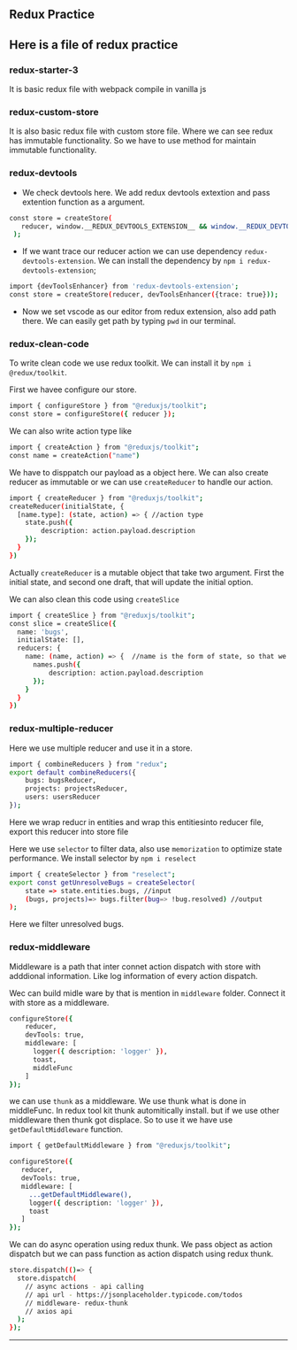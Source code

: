 ## Redux Practice 

## Here is a file of redux practice

### redux-starter-3

It is basic redux file with webpack compile in vanilla js

### redux-custom-store

It is also basic redux file with custom store file. Where we can see redux has immutable functionality. So we have to use method for maintain immutable functionality.

### redux-devtools

- We check devtools here. We add redux devtools extextion and pass extention function as a argument.

```bash
const store = createStore(
   reducer, window.__REDUX_DEVTOOLS_EXTENSION__ && window.__REDUX_DEVTOOLS_EXTENSION__()
 );
```

- If we want trace our reducer action we can use dependency `redux-devtools-extension`.
We can install the dependency by `npm i redux-devtools-extension`;

```bash
import {devToolsEnhancer} from 'redux-devtools-extension';
const store = createStore(reducer, devToolsEnhancer({trace: true}));
```

- Now we set vscode as our editor from redux extension, also add path there. We can easily get path by typing `pwd` in our terminal.

### redux-clean-code

To write clean code we use redux toolkit. We can install it by `npm i @redux/toolkit`.

First we havee configure our store.

```bash
import { configureStore } from "@reduxjs/toolkit";
const store = configureStore({ reducer });
```

We can also write action type like 

```bash
import { createAction } from "@reduxjs/toolkit";
const name = createAction("name")
```

We have to disppatch our payload as a object here.
We can also create reducer as immutable or we  can use `createReducer` to handle our action. 

```bash
import { createReducer } from "@reduxjs/toolkit";
createReducer(initialState, {
  [name.type]: (state, action) => { //action type
    state.push({
        description: action.payload.description
    });
  }
})
```

Actually `createReducer` is a mutable object that take two argument. First the initial state, and second one draft, that will update the initial option. 

We can also clean this code using `createSlice`

```bash
import { createSlice } from "@reduxjs/toolkit";
const slice = createSlice({
  name: 'bugs',
  initialState: [],
  reducers: {
    name: (name, action) => {  //name is the form of state, so that we can identify which state change
      names.push({
          description: action.payload.description
      });
    }
  }
})
```

### redux-multiple-reducer

Here we use multiple reducer and use it in a store.

```bash
import { combineReducers } from "redux";
export default combineReducers({
    bugs: bugsReducer,
    projects: projectsReducer,
    users: usersReducer
});
```

Here we wrap reducr in entities and wrap this entitiesinto reducer file, export this reducer into store file

Here we use `selector` to filter data, also use `memorization` to optimize state performance. We install selector by `npm i reselect`

```bash
import { createSelector } from "reselect";
export const getUnresolveBugs = createSelector(
    state => state.entities.bugs, //input
    (bugs, projects)=> bugs.filter(bug=> !bug.resolved) //output
);
```

Here we filter unresolved bugs.

### redux-middleware

Middleware is a path that inter connet action dispatch with store with adddional information. Like log information of every action dispatch.

Wec can build midle ware by that is mention in `middleware` folder. Connect it with store as a middleware.


```bash
configureStore({
    reducer,
    devTools: true,
    middleware: [
      logger({ description: 'logger' }),
      toast,
      middleFunc
    ] 
});
```

 we can use `thunk` as a middleware. We use thunk what is done in middleFunc. In redux tool kit thunk automitically install. but if we use other middleware then thunk got displace. So to use it we have use `getDefaultMiddleware` function.

 ```bash
 import { getDefaultMiddleware } from "@reduxjs/toolkit";
 
configureStore({
    reducer,
    devTools: true,
    middleware: [
      ...getDefaultMiddleware(),
      logger({ description: 'logger' }),
      toast
    ] 
});
```

We can do async operation using redux thunk. We pass object as action dispatch but we can pass function  as action dispatch using redux thunk.

```bash
store.dispatch(()=> {
  store.dispatch(
    // async actions - api calling
    // api url - https://jsonplaceholder.typicode.com/todos
    // middleware- redux-thunk
    // axios api
  );
});
```
***